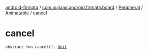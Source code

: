 [android-firmata](../../../index.md) / [com.xujiaao.android.firmata.board](../../index.md) / [Peripheral](../index.md) / [Animatable](index.md) / [cancel](./cancel.md)

# cancel

`abstract fun cancel(): `[`Unit`](https://kotlinlang.org/api/latest/jvm/stdlib/kotlin/-unit/index.html)